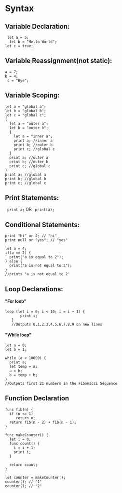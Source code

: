 # Syntax

## Variable Declaration:
 ``` let a = 5;```\
```  let b = "Hello World";```\
  ```let c = true;```
 
## Variable Reassignment(not static):
 ``` a = 7; ```\
 ``` b = 4; ```\
 ``` c = "Bye";```
 
## Variable Scoping:
``` 
let a = "global a";
let b = "global b";
let c = "global c";
{
  let a = "outer a";
  let b = "outer b";
  {
    let a = "inner a";
    print a; //inner a
    print b; //outer b
    print c; //global c
  }
  print a; //outer a
  print b; //outer b
  print c; //global c
}
print a; //global a
print b; //global b
print c; //global c
```
 
## Print Statements:
 ``` print a;```
 OR
``` print(a);```
 
## Conditional Statements:
```
print "hi" or 2; // "hi"
print null or "yes"; // "yes"
```
```
let a = 4;
if(a == 2) {
  print("a is equal to 2");
} else {
  print("a is not equal to 2");
}
//prints "a is not equal to 2"
```

## Loop Declarations:

#### "For loop"

```
loop (let i = 0; i < 10; i = i + 1) {
       print i;
   }
   //Outputs 0,1,2,3,4,5,6,7,8,9 on new lines
```

#### "While loop"
```
let a = 0;
let b = 1;

while (a < 10000) {
  print a;
  let temp = a;
  a = b;
  b = temp + b;
}
//Outputs first 21 numbers in the Fibonacci Sequence
```

## Function Declaration
```
func fib(n) {
  if (n <= 1) 
     return n;
  return fib(n - 2) + fib(n - 1);
}
```
```
func makeCounter() {
  let i = 0;
  func count() {
    i = i + 1;
    print i;
  }

  return count;
}

let counter = makeCounter();
counter(); // "1"
counter(); // "2"
```
